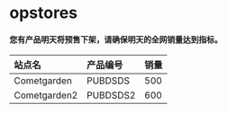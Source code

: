 # opstores
#### 您有产品明天将预售下架，请确保明天的全网销量达到指标。


|站点名   |  产品编号   | 销量  |
|:----   |  :----  | :----  |
| Cometgarden |  PUBDSDS  | 500  |
| Cometgarden2| PUBDSDS2  | 600 |
